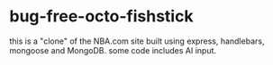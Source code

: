 # bug-free-octo-fishstick
this is a "clone" of the NBA.com site built using express, handlebars, mongoose and MongoDB. some code includes AI input.
